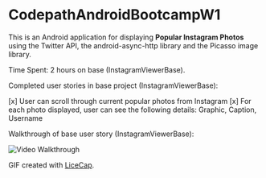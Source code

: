 CodepathAndroidBootcampW1
=========================

This is an Android application for displaying **Popular Instagram Photos** using the Twitter API, the android-async-http library and the Picasso image library.

Time Spent: 2 hours on base (InstagramViewerBase).

Completed user stories in base project (InstagramViewerBase):

[x] User can scroll through current popular photos from Instagram
[x] For each photo displayed, user can see the following details: Graphic, Caption, Username

Walkthrough of base user story (InstagramViewerBase):

![Video Walkthrough](instagramPhotoViewerBase.gif)

GIF created with [LiceCap](http://www.cockos.com/licecap/).
